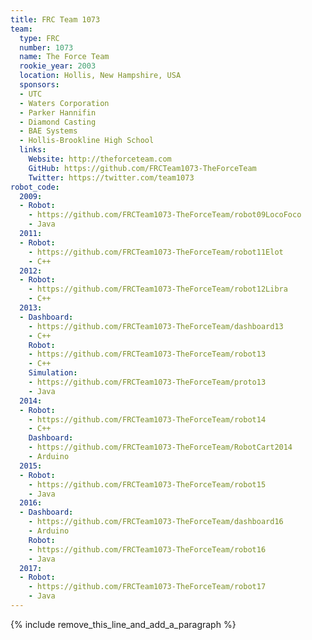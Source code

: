 ```yaml
---
title: FRC Team 1073
team:
  type: FRC
  number: 1073
  name: The Force Team
  rookie_year: 2003
  location: Hollis, New Hampshire, USA
  sponsors:
  - UTC
  - Waters Corporation
  - Parker Hannifin
  - Diamond Casting
  - BAE Systems
  - Hollis-Brookline High School
  links:
    Website: http://theforceteam.com
    GitHub: https://github.com/FRCTeam1073-TheForceTeam
    Twitter: https://twitter.com/team1073
robot_code:
  2009:
  - Robot:
    - https://github.com/FRCTeam1073-TheForceTeam/robot09LocoFoco
    - Java
  2011:
  - Robot:
    - https://github.com/FRCTeam1073-TheForceTeam/robot11Elot
    - C++
  2012:
  - Robot:
    - https://github.com/FRCTeam1073-TheForceTeam/robot12Libra
    - C++
  2013:
  - Dashboard:
    - https://github.com/FRCTeam1073-TheForceTeam/dashboard13
    - C++
    Robot:
    - https://github.com/FRCTeam1073-TheForceTeam/robot13
    - C++
    Simulation:
    - https://github.com/FRCTeam1073-TheForceTeam/proto13
    - Java
  2014:
  - Robot:
    - https://github.com/FRCTeam1073-TheForceTeam/robot14
    - C++
    Dashboard:
    - https://github.com/FRCTeam1073-TheForceTeam/RobotCart2014
    - Arduino
  2015:
  - Robot:
    - https://github.com/FRCTeam1073-TheForceTeam/robot15
    - Java
  2016:
  - Dashboard:
    - https://github.com/FRCTeam1073-TheForceTeam/dashboard16
    - Arduino
    Robot:
    - https://github.com/FRCTeam1073-TheForceTeam/robot16
    - Java
  2017:
  - Robot:
    - https://github.com/FRCTeam1073-TheForceTeam/robot17
    - Java
---
```


{% include remove_this_line_and_add_a_paragraph %}